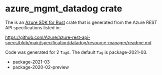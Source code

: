 # azure_mgmt_datadog crate

The is an [Azure SDK for Rust](https://github.com/Azure/azure-sdk-for-rust) crate that is generated from the Azure REST API specifications listed in:

https://github.com/Azure/azure-rest-api-specs/blob/main/specification/datadog/resource-manager/readme.md

Code was generated for 2 `Tag`s. The default `Tag` is package-2021-03.


- package-2021-03
- package-2020-02-preview